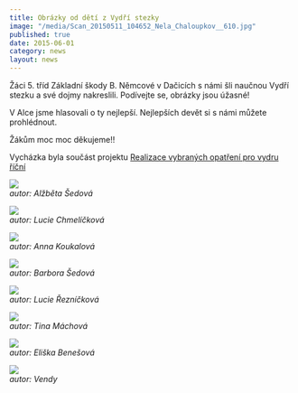 ```yaml
---
title: Obrázky od dětí z Vydří stezky
image: "/media/Scan_20150511_104652_Nela_Chaloupkov__610.jpg"
published: true
date: 2015-06-01
category: news
layout: news
---
```

Žáci 5. tříd Základní škody B. Němcové v Dačicích s námi šli naučnou
Vydří stezku a své dojmy nakreslili. Podívejte se, obrázky jsou úžasné!

V Alce jsme hlasovali o ty nejlepší. Nejlepších devět si s námi můžete
prohlédnout.

Žákům moc moc děkujeme!!

Vycházka byla součást projektu
[Realizace vybraných opatření pro vydru říční][1]

![](/media/Scan_20150511_123047_Al_b_ta__edov__610.jpg)  
*autor: Alžběta Šedová*

![](/media/Scan_20150511_104919_Lucie_Chmel__kov__610.jpg)  
*autor: Lucie Chmelíčková*

![](/media/Scan_20150511_123349_Anna_Koukalov__610.jpg)  
*autor: Anna Koukalová*

![](/media/Scan_20150511_123254_Barbora__edov__610.jpg)  
*autor: Barbora Šedová*

![](/media/Scan_20150511_105455_Lucie__ezn__kov__610.jpg)  
*autor: Lucie Řezníčková*

![](/media/Scan_20150511_105924_Tina_M_chov__610.jpg)  
*autor: Tina Máchová*

![](/media/Scan_20150511_105559_Eli_ka_Bene_ov__610.jpg)  
*autor: Eliška Benešová*

![](/media/Scan_20150511_110131_Vendy_610.jpg)  
*autor: Vendy*


[1]: https://www.vydryonline.cz/o-nas/projekt
